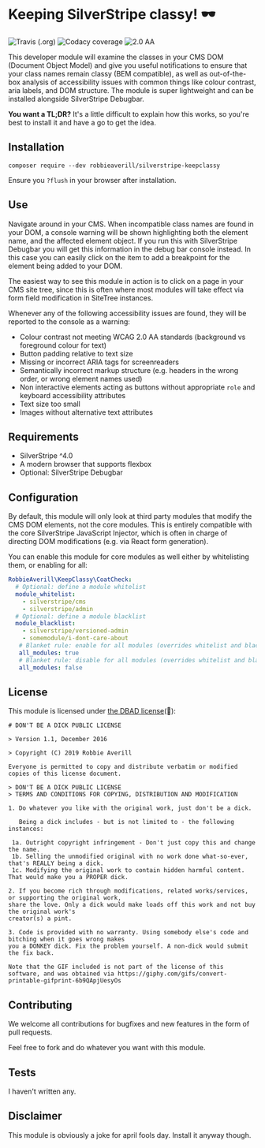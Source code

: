 # Keeping SilverStripe classy! 🕶

![Travis (.org)](https://img.shields.io/travis/silverstripe/silverstripe-framework.svg)
![Codacy coverage](https://img.shields.io/codacy/coverage/59d607d0e311408885e418004068ea58.svg)
![2.0 AA](https://img.shields.io/badge/WCAG-2.0%20AA-green.svg)

This developer module will examine the classes in your CMS DOM (Document Object Model) and give you
useful notifications to ensure that your class names remain classy (BEM compatible), as well as out-of-the-box analysis
of accessibility issues with common things like colour contrast, aria labels, and DOM structure. The module is super
lightweight and can be installed alongside SilverStripe Debugbar.

**You want a TL;DR?** It's a little difficult to explain how this works, so you're best to install it and have a go to get the idea.

## Installation

```
composer require --dev robbieaverill/silverstripe-keepclassy
``` 

Ensure you `?flush` in your browser after installation.

## Use

Navigate around in your CMS. When incompatible class names are found in your DOM, a console warning will be
shown highlighting both the element name, and the affected element object. If you run this with SilverStripe Debugbar
you will get this information in the debug bar console instead. In this case you can easily click on the item to add
a breakpoint for the element being added to your DOM.

The easiest way to see this module in action is to click on a page in your CMS site tree, since this is often where
most modules will take effect via form field modification in SiteTree instances.

Whenever any of the following accessibility issues are found, they will be reported to the console as a warning:

* Colour contrast not meeting WCAG 2.0 AA standards (background vs foreground colour for text)
* Button padding relative to text size
* Missing or incorrect ARIA tags for screenreaders
* Semantically incorrect markup structure (e.g. headers in the wrong order, or wrong element names used)
* Non interactive elements acting as buttons without appropriate `role` and keyboard accessibility attributes
* Text size too small
* Images without alternative text attributes

## Requirements

* SilverStripe ^4.0
* A modern browser that supports flexbox
* Optional: SilverStripe Debugbar

## Configuration

By default, this module will only look at third party modules that modify the CMS DOM elements, not the core modules.
This is entirely compatible with the core SilverStripe JavaScript Injector, which is often in charge of directing DOM
modifications (e.g. via React form generation).

You can enable this module for core modules as well either by whitelisting them, or enabling for all:

```yaml
RobbieAverill\KeepClassy\CoatCheck:
  # Optional: define a module whitelist
  module_whitelist:
    - silverstripe/cms
    - silverstripe/admin
  # Optional: define a module blacklist
  module_blacklist:
    - silverstripe/versioned-admin
    - somemodule/i-dont-care-about
   # Blanket rule: enable for all modules (overrides whitelist and blacklist configuration)
   all_modules: true
   # Blanket rule: disable for all modules (overrides whitelist and blacklist configuration)
   all_modules: false
```

## License

This module is licensed under [the DBAD license](https://dbad-license.org/)(🤥):

```
# DON'T BE A DICK PUBLIC LICENSE

> Version 1.1, December 2016

> Copyright (C) 2019 Robbie Averill

Everyone is permitted to copy and distribute verbatim or modified
copies of this license document.

> DON'T BE A DICK PUBLIC LICENSE
> TERMS AND CONDITIONS FOR COPYING, DISTRIBUTION AND MODIFICATION

1. Do whatever you like with the original work, just don't be a dick.

   Being a dick includes - but is not limited to - the following instances:

 1a. Outright copyright infringement - Don't just copy this and change the name.
 1b. Selling the unmodified original with no work done what-so-ever, that's REALLY being a dick.
 1c. Modifying the original work to contain hidden harmful content. That would make you a PROPER dick.

2. If you become rich through modifications, related works/services, or supporting the original work,
share the love. Only a dick would make loads off this work and not buy the original work's
creator(s) a pint.

3. Code is provided with no warranty. Using somebody else's code and bitching when it goes wrong makes
you a DONKEY dick. Fix the problem yourself. A non-dick would submit the fix back.

Note that the GIF included is not part of the license of this software, and was obtained via https://giphy.com/gifs/convert-printable-gifprint-6b9QApjUesyOs
```

## Contributing

We welcome all contributions for bugfixes and new features in the form of pull requests.

Feel free to fork and do whatever you want with this module.

## Tests

I haven't written any.

## Disclaimer

This module is obviously a joke for april fools day. Install it anyway though.
